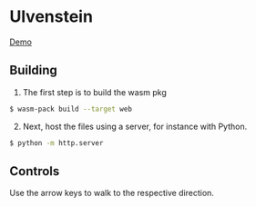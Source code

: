 # Ulvenstein
[Demo](https://ericwoude.github.io/ulvenstein/)

## Building
1. The first step is to build the wasm pkg
```bash
$ wasm-pack build --target web
```

2. Next, host the files using a server, for instance with Python.
```bash
$ python -m http.server
```

## Controls
Use the arrow keys to walk to the respective direction.